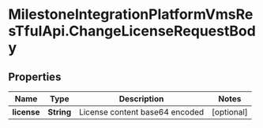 # MilestoneIntegrationPlatformVmsResTfulApi.ChangeLicenseRequestBody

## Properties
Name | Type | Description | Notes
------------ | ------------- | ------------- | -------------
**license** | **String** | License content base64 encoded | [optional] 
